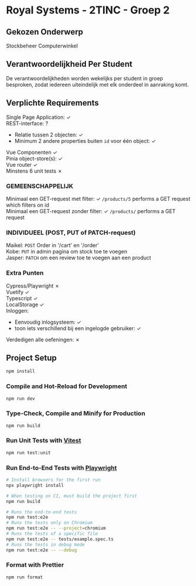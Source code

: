 # Royal Systems - 2TINC - Groep 2

## Gekozen Onderwerp

Stockbeheer Computerwinkel

## Verantwoordelijkheid Per Student

De verantwoordelijkheden worden wekelijks per student in groep besproken, zodat iedereen uiteindelijk met elk onderdeel in aanraking komt.

## Verplichte Requirements

Single Page Application: &check; <br>
REST-interface: ?<br>

- Relatie tussen 2 objecten: &check;
- Minimum 2 andere properties buiten `id` voor één object: &check;

Vue Componenten &check; <br>
Pinia object-store(s): &check; <br>
Vue router &check; <br>
Minstens 6 unit tests &cross;

### GEMEENSCHAPPELIJK

Minimaal een GET-request met filter: &check; `/products/5` performs a GET request which filters on id <br>
Minimaal een GET-request zonder filter: &check; `/products/` performs a GET request

### INDIVIDUEEL (POST, PUT of PATCH-request)

Maikel: `POST` Order in '/cart' en '/order' <br>
Kobe: `PUT` in admin pagina om stock toe te voegen <br>
Jasper: `PATCH` om een review toe te voegen aan een product

### Extra Punten

Cypress/Playwright &cross; <br>
Vuetify &check; <br>
Typescript &check; <br>
LocalStorage &check; <br>
Inloggen: <br>
- Eenvoudig inlogsysteem: &check;
- toon iets verschillend bij een ingelogde gebruiker: &check;

Verdedigen alle oefeningen: &cross;

## Project Setup

```sh
npm install
```

### Compile and Hot-Reload for Development

```sh
npm run dev
```

### Type-Check, Compile and Minify for Production

```sh
npm run build
```

### Run Unit Tests with [Vitest](https://vitest.dev/)

```sh
npm run test:unit
```

### Run End-to-End Tests with [Playwright](https://playwright.dev)

```sh
# Install browsers for the first run
npx playwright install

# When testing on CI, must build the project first
npm run build

# Runs the end-to-end tests
npm run test:e2e
# Runs the tests only on Chromium
npm run test:e2e -- --project=chromium
# Runs the tests of a specific file
npm run test:e2e -- tests/example.spec.ts
# Runs the tests in debug mode
npm run test:e2e -- --debug
```

### Format with Prettier

```sh
npm run format
```
